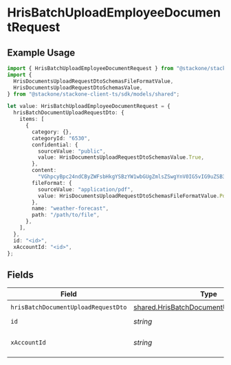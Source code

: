 # HrisBatchUploadEmployeeDocumentRequest

## Example Usage

```typescript
import { HrisBatchUploadEmployeeDocumentRequest } from "@stackone/stackone-client-ts/sdk/models/operations";
import {
  HrisDocumentsUploadRequestDtoSchemasFileFormatValue,
  HrisDocumentsUploadRequestDtoSchemasValue,
} from "@stackone/stackone-client-ts/sdk/models/shared";

let value: HrisBatchUploadEmployeeDocumentRequest = {
  hrisBatchDocumentUploadRequestDto: {
    items: [
      {
        category: {},
        categoryId: "6530",
        confidential: {
          sourceValue: "public",
          value: HrisDocumentsUploadRequestDtoSchemasValue.True,
        },
        content:
          "VGhpcyBpc24ndCByZWFsbHkgYSBzYW1wbGUgZmlsZSwgYnV0IG5vIG9uZSB3aWxsIGV2ZXIga25vdyE",
        fileFormat: {
          sourceValue: "application/pdf",
          value: HrisDocumentsUploadRequestDtoSchemasFileFormatValue.Pdf,
        },
        name: "weather-forecast",
        path: "/path/to/file",
      },
    ],
  },
  id: "<id>",
  xAccountId: "<id>",
};
```

## Fields

| Field                                                                                                       | Type                                                                                                        | Required                                                                                                    | Description                                                                                                 |
| ----------------------------------------------------------------------------------------------------------- | ----------------------------------------------------------------------------------------------------------- | ----------------------------------------------------------------------------------------------------------- | ----------------------------------------------------------------------------------------------------------- |
| `hrisBatchDocumentUploadRequestDto`                                                                         | [shared.HrisBatchDocumentUploadRequestDto](../../../sdk/models/shared/hrisbatchdocumentuploadrequestdto.md) | :heavy_check_mark:                                                                                          | N/A                                                                                                         |
| `id`                                                                                                        | *string*                                                                                                    | :heavy_check_mark:                                                                                          | N/A                                                                                                         |
| `xAccountId`                                                                                                | *string*                                                                                                    | :heavy_check_mark:                                                                                          | The account identifier                                                                                      |